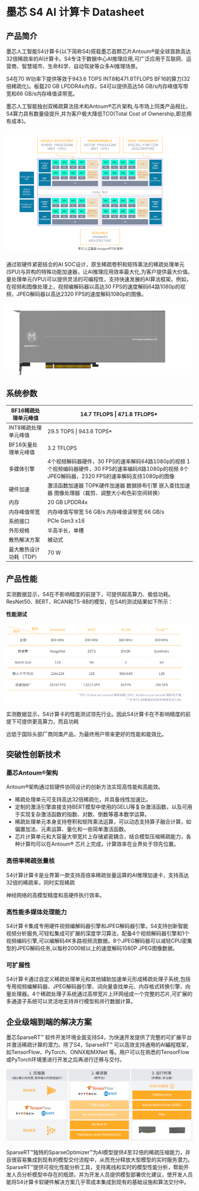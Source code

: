 # 墨芯 S4 AI 计算卡 Datasheet

## 产品简介

墨芯人工智能S4计算卡(以下简称S4)搭载墨芯首颗芯片Antoum®是全球首款高达32倍稀疏率的AI计算卡。S4专注于数据中心AI推理应用,可广泛应用于互联网、运营商、智慧城市、生命科学、自动驾驶等众多AI推理场景。

S4在70 W功率下提供等效于943.6 TOPS INT8和471.8TFLOPS BF16的算力(32倍稀疏化)。板载20 GB LPDDR4x内存，S4可以提供高达56 GB/s内存峰值写带宽和66 GB/s内存峰值读带宽。

墨芯人工智能独创双稀疏算法技术和Antoum®芯片架构,与市场上同类产品相比，S4算力具有数量级提升,并为客户极大降低TCO(Total Cost of Ownership,即总拥有成本)。

![](./images/S4-datasheet-1.PNG)



通过软硬件紧密结合的AI SOC设计，原生稀疏卷积和矩阵乘法的稀疏处理单元(SPU)与异构的特殊功能加速器，让AI推理应用效率最大化,为客户提供最大价值。量处理单元(VPU)可以提供灵活的可编程性，支持快速发展的AI算法框架。例如，在视频和图像处理上，视频编解码器以高达30 FPS的速度解码64路1080p的视频，JPEG解码器以高达2320 FPS的速度解码1080p的图像。

![](./images/S4-datasheet-2.PNG)

## 系统参数

| BF16稀疏处理单元峰值    | 14.7 TFLOPS \| 471.8 TFLOPS*                                 |
| ----------------------- | ------------------------------------------------------------ |
| INT8稀疏处理单元峰值    | 29.5 TOPS \| 943.6 TOPS*                                     |
| BF16矢量处理单元峰值    | 3.2 TFLOPS                                                   |
| 多媒体引擎              | 4个视频解码器硬件，30 FPS的速率解码64路1080p的视频  1个视频编码器硬件，30 FPS的速率编码8路1080p的视频  8个JPEG解码器，2320 FPS的速率解码支持1080p的图像 |
| 硬件加速                | 激活函数加速器  TOPK硬件加速器 数据排布引擎 嵌入查找加速器 图像处理器（裁剪、调整大小和色彩空间转换） |
| 内存                    | 20 GB LPDDR4x                                                |
| 内存峰值带宽            | 内存峰值写带宽 56 GB/s 内存峰值读带宽 66 GB/s                |
| 系统接口                | PCIe Gen3 x16                                                |
| 外形规格                | 半高半长，单槽                                               |
| 散热解决方案            | 被动式                                                       |
| 最大散热设计功耗（TDP） | 70 W                                                         |

## 产品性能

实测数据显示，S4在不影响精度的前提下，可提供超高算力、极低功耗。ResNet50、BERT、RCAN和T5-8B的模型，在S4的测试结果如下所示：

**性能测试**

![](./images/S4-datasheet-3.PNG)

实测数据显示，S4计算卡的性能测试领先行业。因此S4计算卡在不影响精度的前提下可提供更高算力，而且功耗 

远低于国际头部厂商同类产品，为最终用户带来更好的性能和能效比。

## 突破性创新技术

### 墨芯Antoum®️架构

Antoum®架构通过软硬件协同设计的创新方法实现高性能和高能效。 

- 稀疏处理单元可支持高达32倍稀疏化，并具备线性加速比。 
- 定制的激活引擎直接支持BERT模型中使用的GELU等复杂激活函数，以及可用于实现复杂激活函数的指数、对数、倒数等基本数学运算。 
- 稀疏处理单元本身支持卷积和矩阵乘法运算，可以动态支持算子融合计算，如偏置加法、元素运算、量化和一些简单激活函数。 
- 芯片计算单元和大容量大带宽片上存储紧密耦合，结合模型压缩稀疏能力，各种计算均可以在Antoum® 芯片上完成，计算效率在业界处于领先位置。

### 高倍率稀疏张量核 

S4计算计算卡是业界第一款支持高倍率稀疏张量运算的AI推理加速卡，支持高达32倍的稀疏率，同时实现稀疏

神经网络的高模型精度和高硬件执行效率。

### 高性能多媒体处理能力 

S4计算卡集成专用硬件视频编解码器引擎和JPEG解码器引擎。S4支持创新智能视频分析服务,可轻松集成可扩展的深度学习算法，配备4个视频解码器引擎和1个视频编码引擎,可以编解码4K多路视频流数据。8个JPEG解码器可以减轻CPU密集型的JPEG解码任务,以每秒2000帧以上的速度解码1080P JPEG图像数据。

### 可扩展性

S4计算卡通过自定义稀疏处理单元和其他辅助加速单元形成稀疏处理子系统,包括专用视频编解码器、JPEG解码器引擎、词向量查找单元、内存格式转换引擎、向量处理器。4个稀疏处理子系统通过高带宽片上环网组成一个完整的芯片,可扩展的多通道子系统可以灵活地支持并行模型和并行数据计算。

## 企业级端到端的解决方案

墨芯SparseRT™️ 软件开发环境全面支持S4，为快速开发提供了完整的可扩展平台并激活稀疏计算的潜力。除了S4，SparseRT™️ 可以高效支持通用的AI編程框架，如TensorFlow、PyTorch、ONNX和MXNet 等。用户可以在熟悉的TensorFlow或PyTorch环境里进行开发之后再进行迁移与交付。 

![](./images/S4-datasheet-4.PNG)

SparseRT™独特的SparseOptimizer™为AI模型提供4至32倍的稀疏压缩能力，并且很容易集成到现有的模型交付流程中，从而充分释放大型模型的实时服务潜力。SparseRT™提供可视化性能分析工具，支持离线和实时的模型性能分析，帮助开发人员分析模型中存在的瓶颈，并为开发人员提供模型部署优化建议，使开发人员能将S4计算卡软硬件解决方案几乎零成本集成到现有的基础设施和算法交付中。 